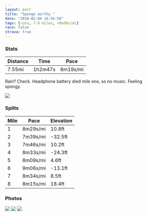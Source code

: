 ```yaml
---
layout: post
title: "Sponge worthy "
date: "2018-02-04 16:56:56"
tags: [runs, 7-8 miles, <8m30s/mi]
race: false
strava: true
---
```


### Stats

| Distance | Time | Pace |
|----------|------|------|
|7.55mi|1h2m47s|8m19s/mi|

Rain? Check. Headphone battery died mile one, so no music. Feeling spongy.



<img src='https://maps.googleapis.com/maps/api/staticmap?maptype=roadmap&path=enc:qzhwFpncbMkN\yEbI{b@|~@qCpLobAjnBUtHqOr`@mKjd@oG`L{Mnb@s`@nqBhIk`@rEeL`AeJcBa@TqEm[kKoz@wJ{DpAyHxIoEBgTpq@OtAfI~E`EdHwAvF&key=AIzaSyC1MId7bFpkLXNAaYhBSTb8jLyiSqzbDtM&size=800x800&markers=color:yellow|label:S|40.68281,-73.91481&markers=color:green|label:F|40.73378000000001,-73.98598999999999'>

### Splits

| Mile | Pace | Elevation |
|------|------|-----------|
|1|8m29s/mi|10.8ft|
|2|7m39s/mi|-32.5ft|
|3|7m46s/mi|10.2ft|
|4|8m33s/mi|-24.3ft|
|5|8m09s/mi|4.6ft|
|6|9m06s/mi|-13.1ft|
|7|8m34s/mi|8.5ft|
|8|8m15s/mi|18.4ft|

### Photos
<img src='https://dgtzuqphqg23d.cloudfront.net/zKi8aA3pHoKvAksmBRcqox6Gg3AkzlvMDUnYI0lzElo-576x768.jpg'>

<img src='https://dgtzuqphqg23d.cloudfront.net/GmTBhdNyvcmEta0w_y4OySOo7Ti9zaeWByAblC3CsaQ-576x768.jpg'>

<img src='https://dgtzuqphqg23d.cloudfront.net/j3jF-QDUSSFDipUFdRSl-KLpQGzanvDWOP6DcM4UV4A-576x768.jpg'>

